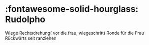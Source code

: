 # :fontawesome-solid-hourglass: Rudolpho

Wiege Rechtsdrehung( vor die frau, wiegeschritt)
Ronde für die Frau
Rückwärts seit ranziehen
